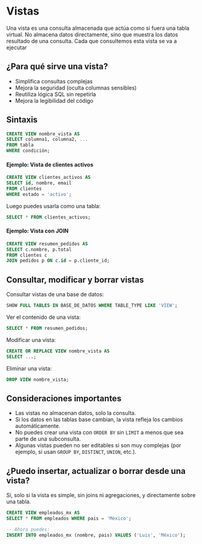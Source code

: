 # **Vistas**

Una vista es una consulta almacenada que actúa como si fuera una tabla virtual. No almacena datos directamente, sino que muestra los datos resultado de una consulta.
Cada que consultemos esta vista se va a ejecutar


## ¿Para qué sirve una vista?

- Simplifica consultas complejas
- Mejora la seguridad (oculta columnas sensibles)
- Reutiliza lógica SQL sin repetirla
- Mejora la legibilidad del código


## Sintaxis

```sql
CREATE VIEW nombre_vista AS
SELECT columna1, columna2, ...
FROM tabla
WHERE condición;
```


#### Ejemplo: Vista de clientes activos

```sql
CREATE VIEW clientes_activos AS
SELECT id, nombre, email
FROM clientes
WHERE estado = 'activo';
```
Luego puedes usarla como una tabla:
```sql
SELECT * FROM clientes_activos;
```


#### Ejemplo: Vista con JOIN

```sql
CREATE VIEW resumen_pedidos AS
SELECT c.nombre, p.total
FROM clientes c
JOIN pedidos p ON c.id = p.cliente_id;
```


## Consultar, modificar y borrar vistas

Consultar vistas de una base de datos:
```sql
SHOW FULL TABLES IN BASE_DE_DATOS WHERE TABLE_TYPE LIKE 'VIEW';
```

Ver el contenido de una vista:
```sql
SELECT * FROM resumen_pedidos;
```

Modificar una vista:
```sql
CREATE OR REPLACE VIEW nombre_vista AS
SELECT ...;
```

Eliminar una vista:
```sql
DROP VIEW nombre_vista;
```


## Consideraciones importantes

- Las vistas no almacenan datos, solo la consulta.
- Si los datos en las tablas base cambian, la vista refleja los cambios automáticamente.
- No puedes crear una vista con `ORDER BY` sin `LIMIT` a menos que sea parte de una subconsulta.
- Algunas vistas pueden no ser editables si son muy complejas (por ejemplo, si usan `GROUP BY`, `DISTINCT`, `UNION`, etc.).


## ¿Puedo insertar, actualizar o borrar desde una vista?

Sí, solo si la vista es simple, sin joins ni agregaciones, y directamente sobre una tabla.
```sql
CREATE VIEW empleados_mx AS
SELECT * FROM empleados WHERE pais = 'México';

-- Ahora puedes:
INSERT INTO empleados_mx (nombre, pais) VALUES ('Luis', 'México');
```